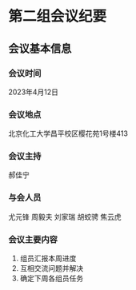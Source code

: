 # 第二组会议纪要
## 会议基本信息
### 会议时间
2023年4月12日
### 会议地点
北京化工大学昌平校区樱花苑1号楼413
### 会议主持
郝佳宁
### 与会人员
尤元锋 周毅夫 刘家瑞 胡蛟骋 焦云虎
### 会议主要内容
1. 组员汇报本周进度
2. 互相交流问题并解决
3. 确定下周各组员任务
